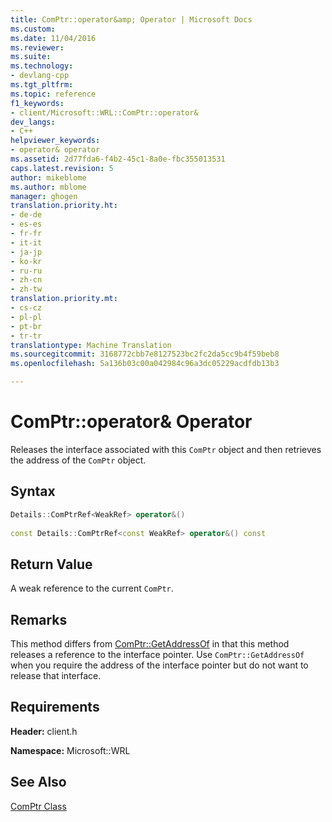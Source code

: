 ```yaml
---
title: ComPtr::operator&amp; Operator | Microsoft Docs
ms.custom: 
ms.date: 11/04/2016
ms.reviewer: 
ms.suite: 
ms.technology:
- devlang-cpp
ms.tgt_pltfrm: 
ms.topic: reference
f1_keywords:
- client/Microsoft::WRL::ComPtr::operator&
dev_langs:
- C++
helpviewer_keywords:
- operator& operator
ms.assetid: 2d77fda6-f4b2-45c1-8a0e-fbc355013531
caps.latest.revision: 5
author: mikeblome
ms.author: mblome
manager: ghogen
translation.priority.ht:
- de-de
- es-es
- fr-fr
- it-it
- ja-jp
- ko-kr
- ru-ru
- zh-cn
- zh-tw
translation.priority.mt:
- cs-cz
- pl-pl
- pt-br
- tr-tr
translationtype: Machine Translation
ms.sourcegitcommit: 3168772cbb7e8127523bc2fc2da5cc9b4f59beb8
ms.openlocfilehash: 5a136b03c00a042984c96a3dc05229acdfdb13b3

---
```

# ComPtr::operator&amp; Operator
Releases the interface associated with this `ComPtr` object and then retrieves the address of the `ComPtr` object.  
  
## Syntax  
  
```cpp  
Details::ComPtrRef<WeakRef> operator&()  
  
const Details::ComPtrRef<const WeakRef> operator&() const  
```  
  
## Return Value  
 A weak reference to the current `ComPtr`.  
  
## Remarks  
 This method differs from [ComPtr::GetAddressOf](../windows/comptr-getaddressof-method.md) in that this method releases a reference to the interface pointer. Use `ComPtr::GetAddressOf` when you require the address of the interface pointer but do not want to release that interface.  
  
## Requirements  
 **Header:** client.h  
  
 **Namespace:** Microsoft::WRL  
  
## See Also  
 [ComPtr Class](../windows/comptr-class.md)


<!--HONumber=Jan17_HO1-->


